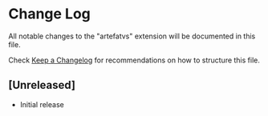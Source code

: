 # Change Log

All notable changes to the "artefatvs" extension will be documented in this file.

Check [Keep a Changelog](http://keepachangelog.com/) for recommendations on how to structure this file.

## [Unreleased]

- Initial release
